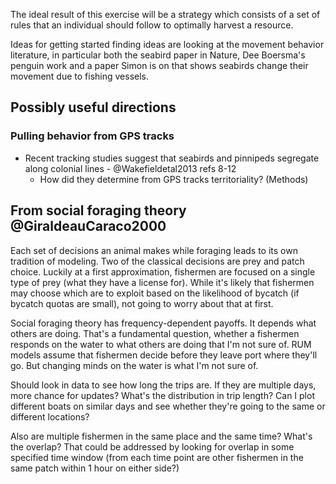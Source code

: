 The ideal result of this exercise will be a strategy which consists of a set of rules that an individual should follow to optimally harvest a resource. 

Ideas for getting started finding ideas are looking at the movement behavior literature, in particular both the seabird paper in Nature, Dee Boersma's penguin work and a paper Simon is on that shows seabirds change their movement due to fishing vessels.  

## Possibly useful directions

### Pulling behavior from GPS tracks
+ Recent tracking studies suggest that seabirds and pinnipeds segregate along colonial lines - @Wakefieldetal2013 refs 8-12
	- How did they determine from GPS tracks territoriality? (Methods)

## From social foraging theory @GiraldeauCaraco2000
Each set of decisions an animal makes while foraging leads to its own tradition of modeling. Two of the classical decisions are prey and patch choice. Luckily at a first approximation, fishermen are focused on a single type of prey (what they have a license for). While it's likely that fishermen may choose which are to exploit based on the likelihood of bycatch (if bycatch quotas are small), not going to worry about that at first. 

Social foraging theory has frequency-dependent payoffs. It depends what others are doing. That's a fundamental question, whether a fishermen responds on the water to what others are doing that I'm not sure of. RUM models assume that fishermen decide before they leave port where they'll go. But changing minds on the water is what I'm not sure of. 

Should look in data to see how long the trips are. If they are multiple days, more chance for updates? What's the distribution in trip length? Can I plot different boats on similar days and see whether they're going to the same or different locations?

Also are multiple fishermen in the same place and the same time? What's the overlap? That could be addressed by looking for overlap in some specified time window (from each time point are other fishermen in the same patch within 1 hour on either side?)
